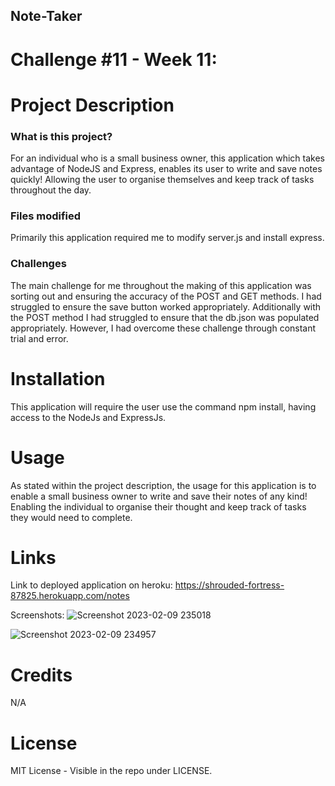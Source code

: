 ## Note-Taker
# Challenge #11 - Week 11:

# Project Description
### What is this project?
For an individual who is a small business owner, this application which takes advantage of NodeJS and Express, enables its user to write and save notes quickly! Allowing the user to organise themselves and keep track of tasks throughout the day.


### Files modified
Primarily this application required me to modify server.js and install express.


### Challenges
The main challenge for me throughout the making of this application was sorting out and ensuring the accuracy of the POST and GET methods. I had struggled to ensure the save button worked appropriately. Additionally with the POST method I had struggled to ensure that the db.json was populated appropriately. However, I had overcome these challenge through constant trial and error.


# Installation
This application will require the user use the command npm install, having access to the NodeJs and ExpressJs.


# Usage
As stated within the project description, the usage for this application is to enable a small business owner to write and save their notes of any kind! Enabling the individual to organise their thought and keep track of tasks they would need to complete.


# Links
Link to deployed application on heroku: https://shrouded-fortress-87825.herokuapp.com/notes

Screenshots:
![Screenshot 2023-02-09 235018](https://user-images.githubusercontent.com/114898970/217866136-50add071-eb05-4d93-96fa-d4711fa9c0d0.png)

![Screenshot 2023-02-09 234957](https://user-images.githubusercontent.com/114898970/217866146-0a0e45b1-5e0a-4eb2-992b-6b227cf54589.png)
# Credits
N/A

# License
MIT License - Visible in the repo under LICENSE.
